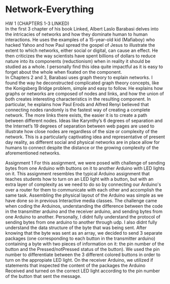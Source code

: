 # Network-Everything
HW 1 (CHAPTERS 1-3 LINKED)   
In the first 3 chapter of his book Linked, Albert Laslo Barabasi delves into the intricacies of networks and how they dominate human to human interactions. He uses the examples of a 15-year-old kid (Mafiaboy) who hacked Yahoo and how Paul spread the gospel of Jesus to illustrate the extent to which networks, either social or digital, can cause an effect.  He then criticizes the way scientists have spent billions of dollars to reduce nature into its components (reductionism) when in reality it should be studied as a whole. I personally find this idea quite impactful as it is easy to forget about the whole when fixated on the component.    
In Chapters 2 and 3, Barabasi uses graph theory to explain networks. I found the way he deconstructed complicated graph theory concepts, like the Konigsberg Bridge problem, simple and easy to follow. He explains how graphs or networks are composed of nodes and links, and how the union of both creates interesting characteristics in the resulting component. In particular, he explains how Paul Erods and Alfred Renyi believed that connecting nodes randomly is the fastest way of creating a complete network. The more links there exists, the easier it is to create a path between different nodes. Ideas like Karynthy’s 6 degrees of separation and the Internet’s 19 degrees of separation between web pages are used to illustrate how close nodes are regardless of the size or complexity of the network. This is a particularly captivating idea and representative of present day reality, as different social and physical networks are in place allow for humans to connect despite the distance or the growing complexity of the aforementioned networks.

Assignment 1
For this assignment, we were posed with challenge of sending bytes from one Arduino with buttons on it to another Arduino with LED lights on it. This assignment resembles the typical Arduino assignment that teaches students how to turn on an LED light with a button, but with an extra layer of complexity as we need to do so by connecting our Arduino's over a router for them to communicate with each other and accomplish the same task. Assembling the physical layout of the Arduino was simple as we have done so in previous Interactive media classes. The challenge came when coding the Arduinos, understanding the difference between the code in the transmitter arduino and the receiver arduino, and sending bytes from one Arduino to another. Personally, I didnt fully understand the protocol of sending bytes from one arduino to another through udp. I also didnt fully understand the data structure of the byte that was being sent. After knowing that the byte was sent as an array, we decided to send 3 separate packages (one corresponding to each button in the transmitter arduino) containing a byte with two pieces of information on it: the pin number of the button and the Pressed/notPressed status of the button). We used the pin number to differentiate between the 3 different colored buttons in order to turn on the appropiate LED light. On the receiver Arduino, we utilized if statements that inspected the content of the packages the Arduino Received and turned on the correct LED light according to the pin number of the button that sent the message. 

